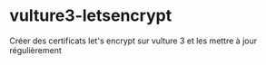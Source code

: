 # vulture3-letsencrypt
Créer des certificats let's encrypt sur vulture 3 et les mettre à jour régulièrement
